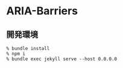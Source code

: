 # ARIA-Barriers

## 開発環境

```shell
% bundle install
% npm i
% bundle exec jekyll serve --host 0.0.0.0
```
